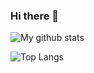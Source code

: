 ### Hi there 👋

![My github stats](https://github-readme-stats.vercel.app/api?username=barisates&show_icons=true)

![Top Langs](https://github-readme-stats.vercel.app/api/top-langs/?username=barisates&layout=compact)

<!--
**barisates/barisates** is a ✨ _special_ ✨ repository because its `README.md` (this file) appears on your GitHub profile.

Here are some ideas to get you started:

- 🔭 I’m currently working on ...
- 🌱 I’m currently learning ...
- 👯 I’m looking to collaborate on ...
- 🤔 I’m looking for help with ...
- 💬 Ask me about ...
- 📫 How to reach me: ...
- 😄 Pronouns: ...
- ⚡ Fun fact: ...
-->
